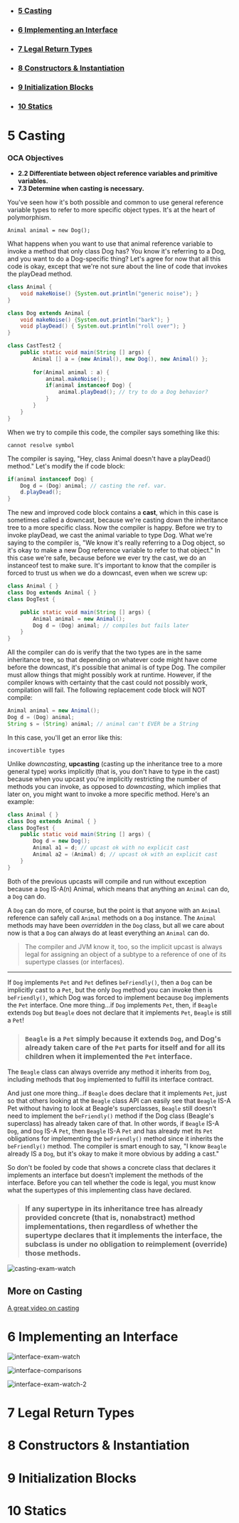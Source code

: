 - ### [5 Casting](#5_Casting)
- ### [6 Implementing an Interface](#6_Implementing_an_Interface)
- ### [7 Legal Return Types](#7_Legal_Return_Types)
- ### [8 Constructors & Instantiation](#8_Constructors_&_Instantiation)
- ### [9 Initialization Blocks](#9_Initialization_Blocks)
- ### [10 Statics](#10_Statics)

# <a name="5_Casting"></a> 5 Casting

### OCA Objectives

- **2.2 Differentiate between object reference variables and primitive variables.**
- **7.3 Determine when casting is necessary.**

You've seen how it's both possible and common to use general reference variable types to refer to more specific object types. It's at the heart of polymorphism.

`Animal animal = new Dog();`

What happens when you want to use that animal reference variable to invoke a method that only class Dog has? You know it's referring to a Dog, and you want to do a Dog-specific thing? Let's agree for now that all this code is okay, except that we're not sure about the line of code that invokes the playDead method.

```java
class Animal {
    void makeNoise() {System.out.println("generic noise"); }
}

class Dog extends Animal {
    void makeNoise() {System.out.println("bark"); }
    void playDead() { System.out.println("roll over"); }
}

class CastTest2 {
    public static void main(String [] args) {
        Animal [] a = {new Animal(), new Dog(), new Animal() };
    
        for(Animal animal : a) {
            animal.makeNoise();
            if(animal instanceof Dog) {
                animal.playDead(); // try to do a Dog behavior?
            }
        }
    }
}
```

When we try to compile this code, the compiler says something like this:

`cannot resolve symbol`

The compiler is saying, "Hey, class Animal doesn't have a playDead() method." Let's modify the if code block:

```java
if(animal instanceof Dog) {
    Dog d = (Dog) animal; // casting the ref. var.
    d.playDead();
}
```

The new and improved code block contains a **cast**, which in this case is sometimes called a downcast, because we're casting down the inheritance tree to a more specific class. Now the compiler is happy. Before we try to invoke playDead, we cast the animal variable to type Dog. What we're saying to the compiler is, "We know it's really referring to a Dog object, so it's okay to make a new Dog reference variable to refer to that object." In this case we're safe, because before we ever try the cast, we do an instanceof test to make sure. It's important to know that the compiler is forced to trust us when we do a downcast, even when we screw up:

```java
class Animal { }
class Dog extends Animal { }
class DogTest {

    public static void main(String [] args) {
        Animal animal = new Animal();
        Dog d = (Dog) animal; // compiles but fails later
    }
}
```

All the compiler can do is verify that the two types are in the same inheritance tree, so that depending on whatever code might have come before the downcast, it's possible that animal is of type Dog. The compiler must allow things that might possibly work at runtime. However, if the compiler knows with certainty that the cast could not possibly work, compilation will fail. The following replacement code block will NOT compile:

```java
Animal animal = new Animal();
Dog d = (Dog) animal;
String s = (String) animal; // animal can't EVER be a String
```

In this case, you'll get an error like this:

```incovertible types```

Unlike *downcasting*, **upcasting** (casting up the inheritance tree to a more general type) works implicitly (that is, you don't have to type in the cast) because when you upcast you're implicitly restricting the number of methods you can invoke, as opposed to *downcasting*, which implies that later on, you might want to invoke a more specific method. Here's an example:

```java
class Animal { }
class Dog extends Animal { }
class DogTest {
    public static void main(String [] args) {
        Dog d = new Dog();
        Animal a1 = d; // upcast ok with no explicit cast
        Animal a2 = (Animal) d; // upcast ok with an explicit cast
    }
}
```

Both of the previous upcasts will compile and run without exception because a `Dog` IS-A(n) Animal, which means that anything an `Animal` can do, a `Dog` can do. 

A `Dog` can do more, of course, but the point is that anyone with an `Animal` reference can safely call `Animal` methods on a `Dog` instance. The `Animal` methods may have been *overridden* in the `Dog` class, but all we care about now is that a `Dog` can always do at least everything an `Animal` can do. 

> The compiler and JVM know it, too, so the implicit upcast is always legal for assigning an object of a subtype to a reference of one of its supertype classes (or interfaces).
___

If `Dog` implements `Pet` and `Pet` defines `beFriendly()`, then a `Dog` can be implicitly cast to a `Pet`, but the only `Dog` method you can invoke then is `beFriendly()`, which Dog was forced to implement because `Dog` implements the `Pet` interface. One more thing...if `Dog` implements `Pet`, then, if `Beagle` extends `Dog` but `Beagle` does not declare that it implements `Pet`, `Beagle` is still a `Pet`! 

> ### `Beagle` is a `Pet` simply because it extends `Dog`, and Dog's **already taken care of the `Pet` parts for itself and for all its children when it implemented the `Pet` interface**. 

The `Beagle` class can always override any method it inherits from `Dog`, including methods that `Dog` implemented to fulfill its interface contract.

And just one more thing...if `Beagle` does declare that it implements `Pet`, just so that others looking at the `Beagle` class API can easily see that `Beagle` IS-A Pet without having to look at Beagle's superclasses, `Beagle` still doesn't need to implement the `beFriendly()` method if the Dog class (Beagle's superclass) has already taken care of that. In other words, if `Beagle` IS-A `Dog`, and `Dog` IS-A `Pet`, then `Beagle` IS-A `Pet` and has already met its `Pet` obligations for implementing the `beFriendly()` method since it inherits the `beFriendly()` method. The compiler is smart enough to say, "I know `Beagle` already IS a `Dog`, but it's okay to make it more obvious by adding a cast." 

So don't be fooled by code that shows a concrete class that declares it implements an interface but doesn't implement the methods of the interface. Before you can tell whether the code is legal, you must know what the supertypes of this implementing class have declared. 

> ### If any supertype in its inheritance tree has already provided concrete (that is, nonabstract) method implementations, then regardless of whether the supertype declares that it implements the interface, the subclass is under no obligation to reimplement (override) those methods.

![casting-exam-watch](images/casting-exam-watch.png)

## More on Casting

[A great video on casting](https://www.youtube.com/watch?v=Qpz2MA4KE9U)

# <a name="#6_Implementing_an_Interface"></a> 6 Implementing an Interface

![interface-exam-watch](images/interface-exam-watch.png)

![interface-comparisons](images/interface-comparisons.png)

![interface-exam-watch-2](images/interface-exam-watch-2.png)

# <a name="7_Legal_Return_Types"></a> 7 Legal Return Types

# <a name="8_Constructors_&_Instantiation"></a> 8 Constructors & Instantiation

# <a name="9_Initialization_Blocks"></a> 9 Initialization Blocks

# <a name="10_Statics"></a> 10 Statics
